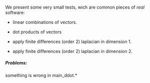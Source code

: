 We present some very small tests, wich are common pieces of _real_
software:

* linear combinations of vectors.

* dot products of vectors

* apply finite differences (order 2) laplacian in dimension 1.

* apply finite differences (order 2) laplacian in dimension 2.

#####  Problems: 

something is wrong in main_ddot.*
